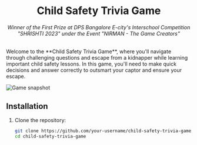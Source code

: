 <h1 align='center'> Child Safety Trivia Game </h1>

<h6 align='center'> Winner of the First Prize at DPS Bangalore E-city's Interschool Competition "SHRISHTI 2023" under the Event "NIRMAN - The Game Creators"</h6>
Welcome to the **Child Safety Trivia Game**, where you'll navigate through challenging questions and escape from a kidnapper while learning important child safety lessons. In this game, you'll need to make quick decisions and answer correctly to outsmart your captor and ensure your escape.


![Game snapshot]([https://github.com/pogrammar/Child-Safety-Trivia/blob/master/assets/Snapshot.png])



## Installation

1. Clone the repository:
   ```bash
   git clone https://github.com/your-username/child-safety-trivia-game.git
   cd child-safety-trivia-game
